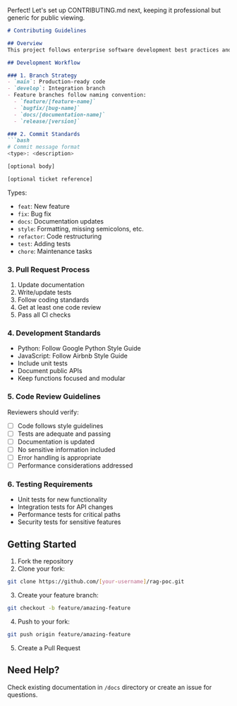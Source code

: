 Perfect! Let's set up CONTRIBUTING.md next, keeping it professional but generic for public viewing.

```markdown
# Contributing Guidelines

## Overview
This project follows enterprise software development best practices and standards. This document outlines the development workflow, coding standards, and contribution process.

## Development Workflow

### 1. Branch Strategy
- `main`: Production-ready code
- `develop`: Integration branch
- Feature branches follow naming convention:
  - `feature/[feature-name]`
  - `bugfix/[bug-name]`
  - `docs/[documentation-name]`
  - `release/[version]`

### 2. Commit Standards
```bash
# Commit message format
<type>: <description>

[optional body]

[optional ticket reference]
```

Types:
- `feat`: New feature
- `fix`: Bug fix
- `docs`: Documentation updates
- `style`: Formatting, missing semicolons, etc.
- `refactor`: Code restructuring
- `test`: Adding tests
- `chore`: Maintenance tasks

### 3. Pull Request Process
1. Update documentation
2. Write/update tests
3. Follow coding standards
4. Get at least one code review
5. Pass all CI checks

### 4. Development Standards
- Python: Follow Google Python Style Guide
- JavaScript: Follow Airbnb Style Guide
- Include unit tests
- Document public APIs
- Keep functions focused and modular

### 5. Code Review Guidelines
Reviewers should verify:
- [ ] Code follows style guidelines
- [ ] Tests are adequate and passing
- [ ] Documentation is updated
- [ ] No sensitive information included
- [ ] Error handling is appropriate
- [ ] Performance considerations addressed

### 6. Testing Requirements
- Unit tests for new functionality
- Integration tests for API changes
- Performance tests for critical paths
- Security tests for sensitive features

## Getting Started

1. Fork the repository
2. Clone your fork:
```bash
git clone https://github.com/[your-username]/rag-poc.git
```
3. Create your feature branch:
```bash
git checkout -b feature/amazing-feature
```
4. Push to your fork:
```bash
git push origin feature/amazing-feature
```
5. Create a Pull Request

## Need Help?
Check existing documentation in `/docs` directory or create an issue for questions.
```
